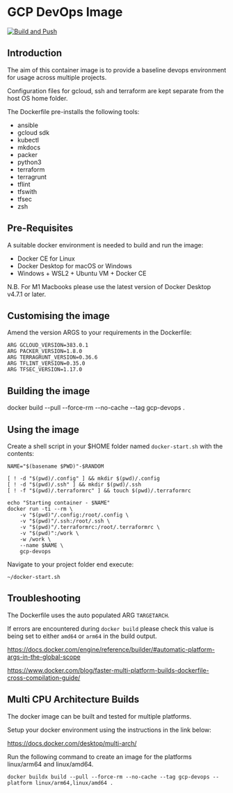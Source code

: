 # GCP DevOps Image
[![Build and Push](https://github.com/nhsy/gcp-devops-image/actions/workflows/main.yml/badge.svg)](https://github.com/nhsy/gcp-devops-image/actions/workflows/main.yml)

## Introduction
The aim of this container image is to provide a baseline devops environment for usage across multiple projects.

Configuration files for gcloud, ssh and terraform are kept separate from the host OS home folder.

The Dockerfile pre-installs the following tools:

* ansible
* gcloud sdk
* kubectl
* mkdocs
* packer
* python3
* terraform
* terragrunt
* tflint
* tfswith
* tfsec
* zsh

## Pre-Requisites

A suitable docker environment is needed to build and run the image:
* Docker CE for Linux
* Docker Desktop for macOS or Windows
* Windows + WSL2 + Ubuntu VM + Docker CE 

N.B. For M1 Macbooks please use the latest version of Docker Desktop v4.7.1 or later.

## Customising the image
Amend the version ARGS to your requirements in the Dockerfile:

```text
ARG GCLOUD_VERSION=383.0.1
ARG PACKER_VERSION=1.8.0
ARG TERRAGRUNT_VERSION=0.36.6
ARG TFLINT_VERSION=0.35.0
ARG TFSEC_VERSION=1.17.0
```

## Building the image
docker build --pull --force-rm --no-cache --tag gcp-devops .

## Using the image
Create a shell script in your $HOME folder named `docker-start.sh` with the contents:
```shell
NAME="$(basename $PWD)"-$RANDOM

[ ! -d "$(pwd)/.config" ] && mkdir $(pwd)/.config
[ ! -d "$(pwd)/.ssh" ] && mkdir $(pwd)/.ssh
[ ! -f "$(pwd)/.terraformrc" ] && touch $(pwd)/.terraformrc

echo "Starting container - $NAME"
docker run -ti --rm \
    -v "$(pwd)"/.config:/root/.config \
    -v "$(pwd)"/.ssh:/root/.ssh \
    -v "$(pwd)"/.terraformrc:/root/.terraformrc \
    -v "$(pwd)":/work \
    -w /work \
    --name $NAME \
    gcp-devops
```
Navigate to your project folder end execute:
```shell
~/docker-start.sh
```

## Troubleshooting
The Dockerfile uses the auto populated ARG `TARGETARCH`.

If errors are encountered during `docker build` please check this value is being set to either `amd64` or `arm64` in the build output.

https://docs.docker.com/engine/reference/builder/#automatic-platform-args-in-the-global-scope

https://www.docker.com/blog/faster-multi-platform-builds-dockerfile-cross-compilation-guide/

## Multi CPU Architecture Builds
The docker image can be built and tested for multiple platforms.

Setup your docker environment using the instructions in the link below:

https://docs.docker.com/desktop/multi-arch/

Run the following command to create an image for the platforms linux/arm64 and linux/amd64.
```shell
docker buildx build --pull --force-rm --no-cache --tag gcp-devops --platform linux/arm64,linux/amd64 .
```
